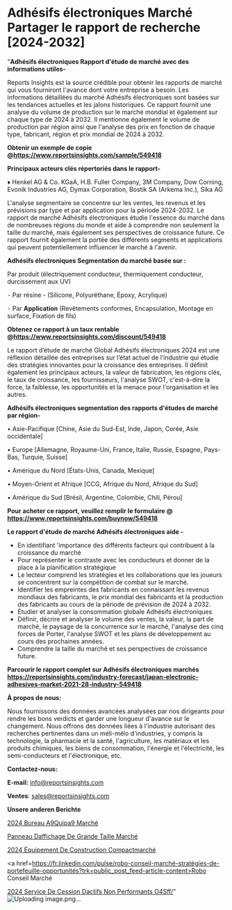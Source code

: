 # Adhésifs électroniques Marché Partager le rapport de recherche [2024-2032]

"<strong>Adhésifs électroniques Rapport d'étude de marché avec des informations utiles-</strong>

Reports Insights est la source crédible pour obtenir les rapports de marché qui vous fourniront l'avance dont votre entreprise a besoin. Les informations détaillées du marché Adhésifs électroniques sont basées sur les tendances actuelles et les jalons historiques. Ce rapport fournit une analyse du volume de production sur le marché mondial et également sur chaque type de 2024 à 2032. Il mentionne également le volume de production par région ainsi que l'analyse des prix en fonction de chaque type, fabricant, région et prix mondial de 2024 à 2032.

<strong><b>Obtenir un exemple de copie @</b></strong><a href=https://www.reportsinsights.com/sample/549418><strong><b>https://www.reportsinsights.com/sample/549418</b></strong></a>

<b>Principaux acteurs clés répertoriés dans le rapport-</b>

<b> </b>♦ Henkel AG & Co. KGaA, H.B. Fuller Company, 3M Company, Dow Corning, Evonik Industries AG, Dymax Corporation, Bostik SA (Arkema Inc.), Sika AG

L'analyse segmentaire se concentre sur les ventes, les revenus et les prévisions par type et par application pour la période 2024-2032. Le rapport de marché Adhésifs électroniques étudie l'essence du marché dans de nombreuses régions du monde et aide à comprendre non seulement la taille du marché, mais également ses perspectives de croissance future. Ce rapport fournit également la portée des différents segments et applications qui peuvent potentiellement influencer le marché à l'avenir.

<strong>Adhésifs électroniques Segmentation du marché basée sur :</strong>

Par produit (électriquement conducteur, thermiquement conducteur, durcissement aux UV)


⁃ Par résine - (Silicone, Polyuréthane, Époxy, Acrylique)


⁃ Par <strong>Application</strong> (Revêtements conformes, Encapsulation, Montage en surface, Fixation de fils)

<strong><b>Obtenez ce rapport à un taux rentable @</b></strong><a href=https://www.reportsinsights.com/discount/549418><strong><b>https://www.reportsinsights.com/discount/549418</b></strong></a>

Le rapport d’étude de marché Global Adhésifs électroniques 2024 est une réflexion détaillée des entreprises sur l’état actuel de l’industrie qui étudie des stratégies innovantes pour la croissance des entreprises. Il définit également les principaux acteurs, la valeur de fabrication, les régions clés, le taux de croissance, les fournisseurs, l'analyse SWOT, c'est-à-dire la force, la faiblesse, les opportunités et la menace pour l'organisation et les autres.

<strong>Adhésifs électroniques segmentation des rapports d'études de marché par région-</strong>

• Asie-Pacifique [Chine, Asie du Sud-Est, Inde, Japon, Corée, Asie occidentale]

• Europe [Allemagne, Royaume-Uni, France, Italie, Russie, Espagne, Pays-Bas, Turquie, Suisse]

• Amérique du Nord [États-Unis, Canada, Mexique]

• Moyen-Orient et Afrique [CCG, Afrique du Nord, Afrique du Sud]

• Amérique du Sud [Brésil, Argentine, Colombie, Chili, Pérou]

<strong>Pour acheter ce rapport, veuillez remplir le formulaire @   <a href=https://www.reportsinsights.com/buynow/549418>https://www.reportsinsights.com/buynow/549418</a></strong>

<strong>Le rapport d'étude de marché Adhésifs électroniques aide -</strong>
<ul>
  <li>En identifiant 'importance des différents facteurs qui contribuent à la croissance du marché</li>
  <li>Pour représenter le contraste avec les conducteurs et donner de la place à la planification stratégique</li>
  <li>Le lecteur comprend les stratégies et les collaborations que les joueurs se concentrent sur la compétition de combat sur le marché.</li>
  <li>Identifier les empreintes des fabricants en connaissant les revenus mondiaux des fabricants, le prix mondial des fabricants et la production des fabricants au cours de la période de prévision de 2024 à 2032.</li>
  <li>Étudier et analyser la consommation globale Adhésifs électroniques</li>
  <li>Définir, décrire et analyser le volume des ventes, la valeur, la part de marché, le paysage de la concurrence sur le marché, l'analyse des cinq forces de Porter, l'analyse SWOT et les plans de développement au cours des prochaines années.</li>
  <li>Comprendre la taille du marché et ses perspectives de croissance future.</li>
</ul>

<strong>Parcourir le rapport complet sur Adhésifs électroniques marchés <a href=https://reportsinsights.com/industry-forecast/japan-electronic-adhesives-market-2021-28-industry-549418>https://reportsinsights.com/industry-forecast/japan-electronic-adhesives-market-2021-28-industry-549418</a></strong>

<strong>À propos de nous:</strong>

Nous fournissons des données avancées analysées par nos dirigeants pour rendre les bons verdicts et garder une longueur d'avance sur le changement. Nous offrons des données liées à l'industrie autorisant des recherches pertinentes dans un méli-mélo d'industries, y compris la technologie, la pharmacie et la santé, l'agriculture, les matériaux et les produits chimiques, les biens de consommation, l'énergie et l'électricité, les semi-conducteurs et l'électronique, etc.

<strong>Contactez-nous:</strong>

<strong>E-mail:</strong> <a href=mailto:info@reportsinsights.com>info@reportsinsights.com</a>

<strong>Ventes</strong>: <a href=mailto:sales@reportsinsights.com>sales@reportsinsights.com</a>

<strong>Unsere anderen Berichte</strong>

<a href=https://www.linkedin.com/pulse/2024-bureau-%C3%A9quip%C3%A9-march%C3%A9-informations-couvertes-kupic/>2024 Bureau A9Quipa9 Marché</a>

<a href=https://www.linkedin.com/pulse/panneau-daffichage-de-grande-taille-march%C3%A9-la-xw7re/>Panneau Daffichage De Grande Taille Marché</a>

<a href=https://www.linkedin.com/pulse/2024-équipement-de-construction-compactmarché-q1twc/>2024 Équipement De Construction Compactmarché</a>

<a href=https://fr.linkedin.com/pulse/robo-conseil-marché-stratégies-de-portefeuille-opportunités?trk=public_post_feed-article-content>Robo Conseil Marché</a>

<a href=https://www.linkedin.com/pulse/2024-service-de-cession-dactifs-non-performants-o4sff/>2024 Service De Cession Dactifs Non Performants O4Sff/</a>"
![Uploading image.png…]()
